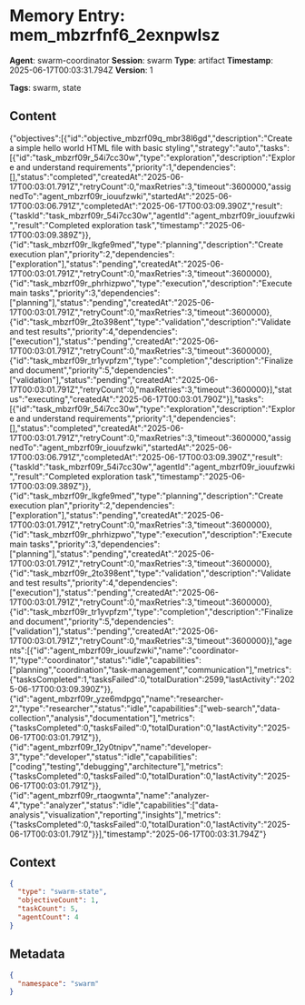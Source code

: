 # Memory Entry: mem_mbzrfnf6_2exnpwlsz

**Agent**: swarm-coordinator
**Session**: swarm
**Type**: artifact
**Timestamp**: 2025-06-17T00:03:31.794Z
**Version**: 1

**Tags**: swarm, state

## Content

{"objectives":[{"id":"objective_mbzrf09q_mbr38l6gd","description":"Create a simple hello world HTML file with basic styling","strategy":"auto","tasks":[{"id":"task_mbzrf09r_54i7cc30w","type":"exploration","description":"Explore and understand requirements","priority":1,"dependencies":[],"status":"completed","createdAt":"2025-06-17T00:03:01.791Z","retryCount":0,"maxRetries":3,"timeout":3600000,"assignedTo":"agent_mbzrf09r_iouufzwki","startedAt":"2025-06-17T00:03:06.791Z","completedAt":"2025-06-17T00:03:09.390Z","result":{"taskId":"task_mbzrf09r_54i7cc30w","agentId":"agent_mbzrf09r_iouufzwki","result":"Completed exploration task","timestamp":"2025-06-17T00:03:09.389Z"}},{"id":"task_mbzrf09r_lkgfe9med","type":"planning","description":"Create execution plan","priority":2,"dependencies":["exploration"],"status":"pending","createdAt":"2025-06-17T00:03:01.791Z","retryCount":0,"maxRetries":3,"timeout":3600000},{"id":"task_mbzrf09r_phrhizpwo","type":"execution","description":"Execute main tasks","priority":3,"dependencies":["planning"],"status":"pending","createdAt":"2025-06-17T00:03:01.791Z","retryCount":0,"maxRetries":3,"timeout":3600000},{"id":"task_mbzrf09r_2to398ent","type":"validation","description":"Validate and test results","priority":4,"dependencies":["execution"],"status":"pending","createdAt":"2025-06-17T00:03:01.791Z","retryCount":0,"maxRetries":3,"timeout":3600000},{"id":"task_mbzrf09r_tr1yvpfzm","type":"completion","description":"Finalize and document","priority":5,"dependencies":["validation"],"status":"pending","createdAt":"2025-06-17T00:03:01.791Z","retryCount":0,"maxRetries":3,"timeout":3600000}],"status":"executing","createdAt":"2025-06-17T00:03:01.790Z"}],"tasks":[{"id":"task_mbzrf09r_54i7cc30w","type":"exploration","description":"Explore and understand requirements","priority":1,"dependencies":[],"status":"completed","createdAt":"2025-06-17T00:03:01.791Z","retryCount":0,"maxRetries":3,"timeout":3600000,"assignedTo":"agent_mbzrf09r_iouufzwki","startedAt":"2025-06-17T00:03:06.791Z","completedAt":"2025-06-17T00:03:09.390Z","result":{"taskId":"task_mbzrf09r_54i7cc30w","agentId":"agent_mbzrf09r_iouufzwki","result":"Completed exploration task","timestamp":"2025-06-17T00:03:09.389Z"}},{"id":"task_mbzrf09r_lkgfe9med","type":"planning","description":"Create execution plan","priority":2,"dependencies":["exploration"],"status":"pending","createdAt":"2025-06-17T00:03:01.791Z","retryCount":0,"maxRetries":3,"timeout":3600000},{"id":"task_mbzrf09r_phrhizpwo","type":"execution","description":"Execute main tasks","priority":3,"dependencies":["planning"],"status":"pending","createdAt":"2025-06-17T00:03:01.791Z","retryCount":0,"maxRetries":3,"timeout":3600000},{"id":"task_mbzrf09r_2to398ent","type":"validation","description":"Validate and test results","priority":4,"dependencies":["execution"],"status":"pending","createdAt":"2025-06-17T00:03:01.791Z","retryCount":0,"maxRetries":3,"timeout":3600000},{"id":"task_mbzrf09r_tr1yvpfzm","type":"completion","description":"Finalize and document","priority":5,"dependencies":["validation"],"status":"pending","createdAt":"2025-06-17T00:03:01.791Z","retryCount":0,"maxRetries":3,"timeout":3600000}],"agents":[{"id":"agent_mbzrf09r_iouufzwki","name":"coordinator-1","type":"coordinator","status":"idle","capabilities":["planning","coordination","task-management","communication"],"metrics":{"tasksCompleted":1,"tasksFailed":0,"totalDuration":2599,"lastActivity":"2025-06-17T00:03:09.390Z"}},{"id":"agent_mbzrf09r_yze6mdpgq","name":"researcher-2","type":"researcher","status":"idle","capabilities":["web-search","data-collection","analysis","documentation"],"metrics":{"tasksCompleted":0,"tasksFailed":0,"totalDuration":0,"lastActivity":"2025-06-17T00:03:01.791Z"}},{"id":"agent_mbzrf09r_12y0tnipv","name":"developer-3","type":"developer","status":"idle","capabilities":["coding","testing","debugging","architecture"],"metrics":{"tasksCompleted":0,"tasksFailed":0,"totalDuration":0,"lastActivity":"2025-06-17T00:03:01.791Z"}},{"id":"agent_mbzrf09r_rtaogwnta","name":"analyzer-4","type":"analyzer","status":"idle","capabilities":["data-analysis","visualization","reporting","insights"],"metrics":{"tasksCompleted":0,"tasksFailed":0,"totalDuration":0,"lastActivity":"2025-06-17T00:03:01.791Z"}}],"timestamp":"2025-06-17T00:03:31.794Z"}

## Context

```json
{
  "type": "swarm-state",
  "objectiveCount": 1,
  "taskCount": 5,
  "agentCount": 4
}
```

## Metadata

```json
{
  "namespace": "swarm"
}
```
